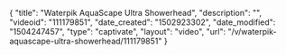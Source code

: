 {
    "title": "Waterpik AquaScape Ultra Showerhead",
    "description": "",
    "videoid": "111179851",
    "date_created": "1502923302",
    "date_modified": "1504247457",
    "type": "captivate",
    "layout": "video",
    "url": "\/v\/waterpik-aquascape-ultra-showerhead\/111179851"
}